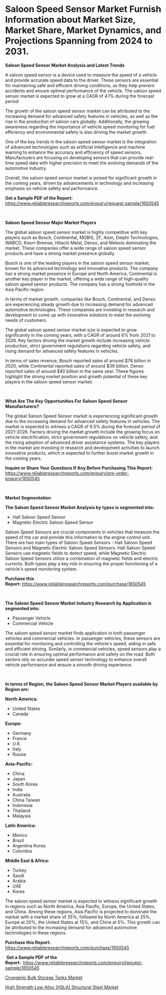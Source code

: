 <p><h1>Saloon Speed Sensor Market Furnish Information about Market Size, Market Share, Market Dynamics, and Projections Spanning from 2024 to 2031.</h1></p><p><strong>Saloon Speed Sensor Market Analysis and Latest Trends</strong></p>
<p><p>A saloon speed sensor is a device used to measure the speed of a vehicle and provide accurate speed data to the driver. These sensors are essential for maintaining safe and efficient driving conditions, as they help prevent accidents and ensure optimal performance of the vehicle. The saloon speed sensor market is expected to grow at a CAGR of 4.1% during the forecast period.</p><p>The growth of the saloon speed sensor market can be attributed to the increasing demand for advanced safety features in vehicles, as well as the rise in the production of saloon cars globally. Additionally, the growing awareness regarding the importance of vehicle speed monitoring for fuel efficiency and environmental safety is also driving the market growth. </p><p>One of the key trends in the saloon speed sensor market is the integration of advanced technologies such as artificial intelligence and machine learning to enhance the accuracy and efficiency of speed sensors. Manufacturers are focusing on developing sensors that can provide real-time speed data with higher precision to meet the evolving demands of the automotive industry.</p><p>Overall, the saloon speed sensor market is poised for significant growth in the coming years, driven by advancements in technology and increasing emphasis on vehicle safety and performance.</p></p>
<p><strong>Get a Sample PDF of the Report:&nbsp;</strong> <a href="https://www.reliableresearchreports.com/enquiry/request-sample/1650545">https://www.reliableresearchreports.com/enquiry/request-sample/1650545</a></p>
<p>&nbsp;</p>
<p><strong>Saloon Speed Sensor Major Market Players</strong></p>
<p><p>The global saloon speed sensor market is highly competitive with key players such as Bosch, Continental, MOBIS, ZF, Aisin, Delphi Technologies, WABCO, Knorr-Bremse, Hitachi Metal, Denso, and Melexis dominating the market. These companies offer a wide range of saloon speed sensor products and have a strong market presence globally.</p><p>Bosch is one of the leading players in the saloon speed sensor market, known for its advanced technology and innovative products. The company has a strong market presence in Europe and North America. Continental is another key player in the market, offering a wide range of high-quality saloon speed sensor products. The company has a strong foothold in the Asia Pacific region.</p><p>In terms of market growth, companies like Bosch, Continental, and Denso are experiencing steady growth due to increasing demand for advanced automotive technologies. These companies are investing in research and development to come up with innovative solutions to meet the evolving needs of customers.</p><p>The global saloon speed sensor market size is expected to grow significantly in the coming years, with a CAGR of around 6% from 2021 to 2026. Key factors driving the market growth include increasing vehicle production, strict government regulations regarding vehicle safety, and rising demand for advanced safety features in vehicles.</p><p>In terms of sales revenue, Bosch reported sales of around $78 billion in 2020, while Continental reported sales of around $39 billion. Denso reported sales of around $40 billion in the same year. These figures highlight the strong market position and growth potential of these key players in the saloon speed sensor market.</p></p>
<p>&nbsp;</p>
<p><strong>What Are The Key Opportunities For Saloon Speed Sensor Manufacturers?</strong></p>
<p><p>The global Saloon Speed Sensor market is experiencing significant growth due to the increasing demand for advanced safety features in vehicles. The market is expected to witness a CAGR of 6.5% during the forecast period of 2021-2026. Factors driving the market growth include the growing focus on vehicle electrification, strict government regulations on vehicle safety, and the rising adoption of advanced driver assistance systems. The key players in the market are investing in research and development activities to launch innovative products, which is expected to further boost market growth in the coming years.</p></p>
<p><strong>Inquire or Share Your Questions If Any Before Purchasing This Report:</strong> <a href="https://www.reliableresearchreports.com/enquiry/pre-order-enquiry/1650545">https://www.reliableresearchreports.com/enquiry/pre-order-enquiry/1650545</a></p>
<p>&nbsp;</p>
<p><strong>Market Segmentation</strong></p>
<p><strong>The Saloon Speed Sensor Market Analysis by types is segmented into:</strong></p>
<p><ul><li>Hall Saloon Speed Sensor</li><li>Magnetic Electric Saloon Speed Sensor</li></ul></p>
<p><p>Saloon Speed Sensors are crucial components in vehicles that measure the speed of the car and provide this information to the engine control unit. There are two main types of Saloon Speed Sensors - Hall Saloon Speed Sensors and Magnetic Electric Saloon Speed Sensors. Hall Saloon Speed Sensors use magnetic fields to detect speed, while Magnetic Electric Saloon Speed Sensors utilize a combination of magnetic fields and electric currents. Both types play a key role in ensuring the proper functioning of a vehicle's speed monitoring system.</p></p>
<p><strong>Purchase this Report:&nbsp;</strong><a href="https://www.reliableresearchreports.com/purchase/1650545">https://www.reliableresearchreports.com/purchase/1650545</a></p>
<p>&nbsp;</p>
<p><strong>The Saloon Speed Sensor Market Industry Research by Application is segmented into:</strong></p>
<p><ul><li>Passenger Vehicle</li><li>Commercial Vehicle</li></ul></p>
<p><p>The saloon speed sensor market finds application in both passenger vehicles and commercial vehicles. In passenger vehicles, these sensors are essential for monitoring and controlling the vehicle's speed, aiding in safe and efficient driving. Similarly, in commercial vehicles, speed sensors play a crucial role in ensuring optimal performance and safety on the road. Both sectors rely on accurate speed sensor technology to enhance overall vehicle performance and ensure a smooth driving experience.</p></p>
<p>&nbsp;</p>
<p><strong>In terms of Region, the Saloon Speed Sensor Market Players available by Region are:</strong></p>
<p>
    <p> <strong> North America: </strong>
        <ul>
            <li>United States</li>
            <li>Canada</li>
        </ul>
        </p> 
    <p> <strong> Europe: </strong>
        <ul>
            <li>Germany</li>
            <li>France</li>
            <li>U.K.</li>
            <li>Italy</li>
            <li>Russia</li>
        </ul>
        </p> 
    <p> <strong> Asia-Pacific: </strong>
        <ul>
            <li>China</li>
            <li>Japan</li>
            <li>South Korea</li>
            <li>India</li>
            <li>Australia</li>
            <li>China Taiwan</li>
            <li>Indonesia</li>
            <li>Thailand</li>
            <li>Malaysia</li>
        </ul>
        </p> 
    <p> <strong> Latin America: </strong>
        <ul>
            <li>Mexico</li>
            <li>Brazil</li>
            <li>Argentina Korea</li>
            <li>Colombia</li>
        </ul>
        </p> 
    <p> <strong> Middle East & Africa: </strong>
        <ul>
            <li>Turkey</li>
            <li>Saudi</li>
            <li>Arabia</li>
            <li>UAE</li>
            <li>Korea</li>
        </ul>
    </p>
    </p>
<p><p>The saloon speed sensor market is expected to witness significant growth in regions such as North America, Asia Pacific, Europe, the United States, and China. Among these regions, Asia Pacific is projected to dominate the market with a market share of 35%, followed by North America at 25%, Europe at 20%, the United States at 15%, and China at 5%. This growth can be attributed to the increasing demand for advanced automotive technologies in these regions.</p></p>
<p><strong>Purchase this Report: </strong><a href="https://www.reliableresearchreports.com/purchase/1650545">https://www.reliableresearchreports.com/purchase/1650545</a></p>
<p>&nbsp;<strong>Get a Sample PDF of the Report:&nbsp;&nbsp;</strong><a href="https://www.reliableresearchreports.com/enquiry/request-sample/1650545">https://www.reliableresearchreports.com/enquiry/request-sample/1650545</a></p>
<p><strong></strong></p>
<p><p><a href="https://issuu.com/reportprime-2/docs/cryogenic-bulk-storage-tanks-market-size-2030.pptx">Cryogenic Bulk Storage Tanks Market</a></p><p><a href="https://issuu.com/reportprime-2/docs/high-strength-low-alloy-hsla-structural-steel-mark">High Strength Low Alloy (HSLA) Structural Steel Market</a></p></p>